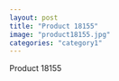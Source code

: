 ```yaml
---
layout: post
title: "Product 18155"
image: "product18155.jpg"
categories: "category1"
---
```

Product 18155
